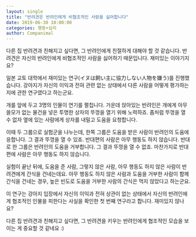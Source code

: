 ```yaml
---
layout: single
title: "반려견은 반려인에게 비협조적인 사람을 싫어합니다"
date: 2019-06-30 10:00:00
categories: 행동+심리
author: Companimal
---
```


다른 집 반려견과 친해지고 싶다면, 그 반려인에게 친절하게 대해야 할 것 같습니다. 반려견은 자신의 반려인에게 비협조적인 사람을 싫어하기 때문입니다. 재미있는 이야기지요?

일본 교토 대학에서 재미있는 연구(イヌは飼い主に協力しない人物を嫌う)를 진행했습니다. 강아지가 자신의 이익과 전혀 관련 없는 상태에서 다른 사람을 어떻게 평가하는지에 관한 연구였다고 하는군요.

개를 앞에 두고 3명의 인물이 연기를 펼칩니다. 가운데 앉아있는 반려인은 개에게 아무 쓸모가 없는 물건을 넣은 투명한 상자의 뚜껑을 열기 위해 노력하죠. 좀처럼 뚜껑을 열 수 없자 옆에 있는 사람에게 상자를 내밀고 도움을 요청합니다.

이때 두 그룹으로 실험군을 나누는데, 한쪽 그룹은 도움을 받은 사람이 반려인의 도움에 응합니다. 그 결과 뚜껑을 열 수 있죠. 반대편의 사람은 아무 행동도 하지 않습니다. 반대로 한 그룹은 반려인의 도움을 거부합니다. 그 결과 뚜껑을 열 수 없죠. 마찬가지로 반대편에 사람은 아무 행동도 하지 않습니다.

실험이 끝난 뒤에, 도움을 준 사람, 그렇지 않은 사람, 아무 행동도 하지 않은 사람이 반려견에게 간식을 건네는데요. 아무 행동도 하지 않은 사람과 도움을 거부한 사람이 함께 간식을 건네는 경우, 높은 빈도로 도움을 거부한 사람의 간식은 먹지 않았다고 하는군요.

이 연구는 강아지 입장에서 자신의 이익과 전혀 상관이 없는 상태에서 자신의 반려인에게 협조적인 인물을 피한다는 사실을 확인한 첫 번째 연구라고 합니다. 재미있지 않나요?

다른 집 반려견과 친해지고 싶다면, 그 반려견을 키우는 반려인에게 협조적인 모습을 보이는 게 중요할 것 같네요 :)
